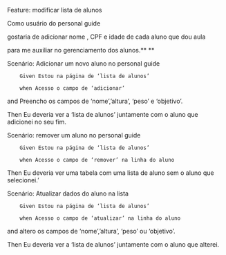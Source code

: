 Feature: modificar lista de alunos

 Como usuário do personal guide

gostaria de adicionar nome , CPF e idade de cada aluno que dou aula

para me auxiliar no gerenciamento dos alunos.** **

Scenário: Adicionar um novo aluno no personal guide

 

      	Given Estou na página de ‘lista de alunos’

      	when Acesso o campo de ‘adicionar’

and Preencho os campos de ‘nome’,’altura’, ‘peso’ e ‘objetivo’.

Then Eu deveria ver a ‘lista de alunos’ juntamente com o aluno que adicionei no seu fim.

 

Scenário: remover um aluno no personal guide

 

      	Given Estou na página de ‘lista de alunos’

      	when Acesso o campo de ‘remover’ na linha do aluno

Then Eu deveria ver uma tabela com uma lista de aluno sem o aluno que selecionei.’

 

Scenário: Atualizar dados do aluno na lista

 

      	Given Estou na página de ‘lista de alunos’

      	when Acesso o campo de ‘atualizar’ na linha do aluno

and altero os campos de ‘nome’,’altura’, ‘peso’ ou ‘objetivo’.

Then Eu deveria ver a ‘lista de alunos’ juntamente com o aluno que alterei.

